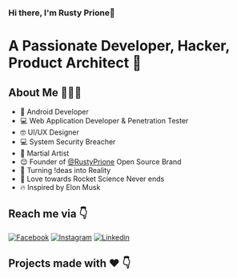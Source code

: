 ### Hi there, I'm Rusty Prione👋


# A Passionate Developer, Hacker, Product Architect 🚀 

## About Me 🤷🏻‍♂️

*  📱 Android Developer
* 💻 Web Application Developer & Penetration Tester
* 🤓 UI/UX Designer
* 💻 System Security Breacher
* 👘 Martial Artist
* 😌 Founder of [@RustyPrione](https://www.facebook.com/Rusty47.Inc) Open Source Brand
* 📝 Turning !deas into Reality
* 🚀 Love towards Rocket Science Never ends
* 🔥 Inspired by Elon Musk

## 
## Reach me via 👇

[![Facebook](https://img.shields.io/badge/Facebook-black.svg?style=for-the-badge&logo=facebook)](https://www.facebook.com/Rusty47.Inc)
[![Instagram](https://img.shields.io/badge/Instagram-gray.svg?style=for-the-badge&logo=instagram)](https://www.instagram.com/raghavan356)
[![Linkedin](https://img.shields.io/badge/LinkedIn-blue.svg?style=for-the-badge&logo=linkedin)](https://www.linkedin.com/in/raja-ragavan-21647a1a7)


## Projects made with ❤️ 👇

